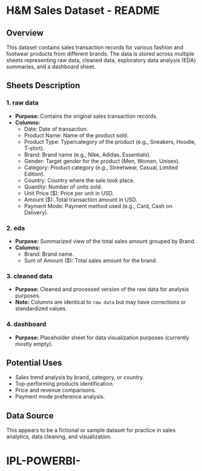 
# H&M Sales Dataset - README

## Overview
This dataset contains sales transaction records for various fashion and footwear products from different brands.
The data is stored across multiple sheets representing raw data, cleaned data, exploratory data analysis (EDA) summaries, and a dashboard sheet.

## Sheets Description

### 1. raw data
- **Purpose:** Contains the original sales transaction records.
- **Columns:**
  - Date: Date of transaction.
  - Product Name: Name of the product sold.
  - Product Type: Type/category of the product (e.g., Sneakers, Hoodie, T-shirt).
  - Brand: Brand name (e.g., Nike, Adidas, Essentials).
  - Gender: Target gender for the product (Men, Women, Unisex).
  - Category: Product category (e.g., Streetwear, Casual, Limited Edition).
  - Country: Country where the sale took place.
  - Quantity: Number of units sold.
  - Unit Price ($): Price per unit in USD.
  - Amount ($): Total transaction amount in USD.
  - Payment Mode: Payment method used (e.g., Card, Cash on Delivery).

### 2. eda
- **Purpose:** Summarized view of the total sales amount grouped by Brand.
- **Columns:**
  - Brand: Brand name.
  - Sum of Amount ($): Total sales amount for the brand.

### 3. cleaned data
- **Purpose:** Cleaned and processed version of the raw data for analysis purposes.
- **Note:** Columns are identical to `raw data` but may have corrections or standardized values.

### 4. dashboard
- **Purpose:** Placeholder sheet for data visualization purposes (currently mostly empty).

## Potential Uses
- Sales trend analysis by brand, category, or country.
- Top-performing products identification.
- Price and revenue comparisons.
- Payment mode preference analysis.

## Data Source
This appears to be a fictional or sample dataset for practice in sales analytics, data cleaning, and visualization.

# IPL-POWERBI-

